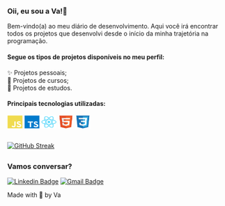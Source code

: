### Oii, eu sou a Va!👋


Bem-vindo(a) ao meu diário de desenvolvimento. Aqui você irá encontrar todos os projetos que desenvolvi desde o início da minha trajetória na programação. 

<div display="block" class="container"> 
  
#### Segue os tipos de projetos disponíveis no meu perfil: 
✨ Projetos pessoais; 
    <br>
📍 Projetos de cursos; 
    <br>
📝 Projetos de estudos. 
    <br>
    
</div>

#### Principais tecnologias utilizadas: 
<div style="display: inline_block">
  <img align="center" alt="Va-Js" height="30" width=35" src="https://raw.githubusercontent.com/devicons/devicon/master/icons/javascript/javascript-plain.svg">
  <img align="center" alt="Va-Ts" height="30" width="35" src="https://raw.githubusercontent.com/devicons/devicon/master/icons/typescript/typescript-plain.svg">
  <img align="center" alt="Va-React" height="30" width="35" src="https://raw.githubusercontent.com/devicons/devicon/master/icons/react/react-original.svg">
  <img align="center" alt="Va-HTML" height="30" width="35" src="https://raw.githubusercontent.com/devicons/devicon/master/icons/html5/html5-original.svg">
  <img align="center" alt="Va-CSS" height="30" width="35" src="https://raw.githubusercontent.com/devicons/devicon/master/icons/css3/css3-original.svg">
</div>

<br>

  [![GitHub Streak](https://streak-stats.demolab.com/?user=vanessaugioni&theme=modern-lilac2)](https://git.io/streak-stats)
  
  ##

### Vamos conversar?
 
[![Linkedin Badge](https://img.shields.io/badge/-Vanessa%20Ugioni-6B2AAD?style=flat-square&logo=Linkedin&logoColor=white&link=https://www.linkedin.com/in/vanessaugioni-146b92188/)](https://www.linkedin.com/in/vanessaugioni/) 
[![Gmail Badge](https://img.shields.io/badge/vanessaugionicontato@gmail.com-6B2AAD?style=flat-square&logo=Gmail&logoColor=white&link=mailto:iuricold99@gmail.com)](mailto:vanessaugionicontato@gmail.com)

Made with 💜 by Va
